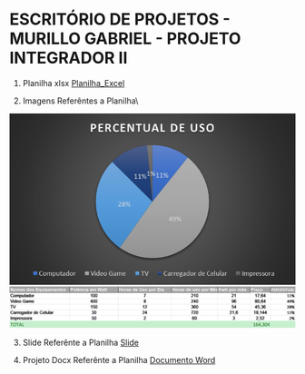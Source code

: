 # ESCRITÓRIO DE PROJETOS - MURILLO GABRIEL - PROJETO INTEGRADOR II

1. Planilha xlsx
[Planilha_Excel](Projeto_Integrador_2_Murillo.xlsx)

2. Imagens Referêntes a Planilha\
<img src="gráfico.png" alt="Gráfico">
<img src="Tabela1.png" alt="Tabela">

3. Slide Referênte a Planilha
[Slide](PPTX-EXCEL.pptx)

4. Projeto Docx Referênte a Planilha 
[Documento Word](Doc-Word.docx)

